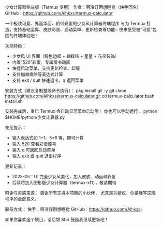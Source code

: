 少女计算器终端版（Termux 专用）
作者：啊泠好困想睡觉（快手同名）
GitHub：https://github.com/Alhkxsj/termux-calculator

一个极致可爱、界面华丽、附带彩蛋的少女风计算器终端程序
专为 Termux 打造，支持基础运算、皮肤彩蛋、启动菜单、更新检查等功能~
快来感受被“可爱”包围的终端体验吧！

功能特色：
- 少女风 UI 界面（粉色边框 + 蝴蝶结 + 星星 + 花朵装饰）
- 内置“520”彩蛋，专属情书动画
- 快捷启动菜单，支持更新检查、卸载
- 支持加减乘除等表达式计算
- 支持 exit / quit 快速退出，q 返回菜单

安装方式（建议复制整段命令执行）：
pkg install git -y
git clone https://github.com/Alhkxsj/termux-calculator.git
cd termux-calculator
bash install.sh

安装完成后，重启 Termux 会自动显示菜单启动项！
你也可以手动运行：
python $HOME/python/少女计算器.py

使用提示：
- 输入表达式如 1+1、5*8 等，即可计算
- 输入 520 查看彩蛋惊喜
- 输入 q 可返回启动菜单
- 输入 exit 或 quit 退出程序

更新记录：
- 2025-06：UI 完全少女风美化，加入皮肤、动画和彩蛋
- 后续将加入图形版少女计算器（termux-x11），敬请期待

鸣谢与灵感来源：
感谢所有支持本项目的小伙伴，
尤其是刘婧仪，你是我写这段程序的全部意义。

联系方式：
快手：啊泠好困想睡觉
GitHub：https://github.com/Alhkxsj

如果你喜欢这个项目，请给颗 Star 鼓励我继续更新吧！
